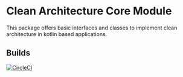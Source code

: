 # Clean Architecture Core Module
This package offers basic interfaces and classes to implement clean architecture in kotlin based applications.

## Builds 
[![CircleCI](https://circleci.com/gh/im-a-giraffe/clean-architecture-core.svg?style=svg)](https://circleci.com/gh/im-a-giraffe/clean-architecture-core)